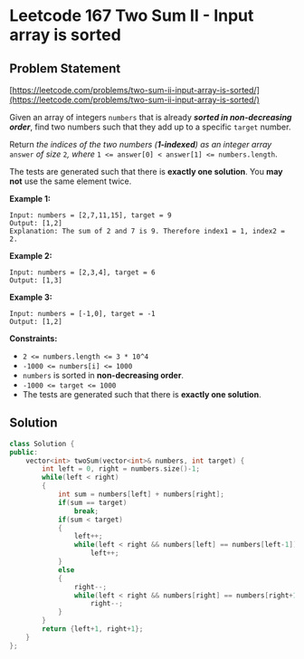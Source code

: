 # Leetcode 167 Two Sum II - Input array is sorted

## Problem Statement

[https://leetcode.com/problems/two-sum-ii-input-array-is-sorted/](https://leetcode.com/problems/two-sum-ii-input-array-is-sorted/)

Given an array of integers `numbers` that is already _**sorted in non-decreasing order**_, find two numbers such that they add up to a specific `target` number.

Return _the indices of the two numbers \(**1-indexed**\) as an integer array_ `answer` _of size_ `2`_, where_ `1 <= answer[0] < answer[1] <= numbers.length`.

The tests are generated such that there is **exactly one solution**. You **may not** use the same element twice.

**Example 1:**

```text
Input: numbers = [2,7,11,15], target = 9
Output: [1,2]
Explanation: The sum of 2 and 7 is 9. Therefore index1 = 1, index2 = 2.
```

**Example 2:**

```text
Input: numbers = [2,3,4], target = 6
Output: [1,3]
```

**Example 3:**

```text
Input: numbers = [-1,0], target = -1
Output: [1,2]
```

**Constraints:**

* `2 <= numbers.length <= 3 * 10^4`
* `-1000 <= numbers[i] <= 1000`
* `numbers` is sorted in **non-decreasing order**.
* `-1000 <= target <= 1000`
* The tests are generated such that there is **exactly one solution**.

## Solution

```cpp
class Solution {
public:
    vector<int> twoSum(vector<int>& numbers, int target) {
        int left = 0, right = numbers.size()-1;
        while(left < right)
        {
            int sum = numbers[left] + numbers[right];
            if(sum == target)
                break;
            if(sum < target)
            {
                left++;
                while(left < right && numbers[left] == numbers[left-1])
                    left++;
            }
            else
            {
                right--;
                while(left < right && numbers[right] == numbers[right+1])
                    right--;
            }
        }
        return {left+1, right+1};
    }
};
```

